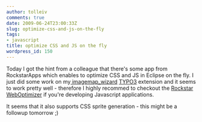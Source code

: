 ```yaml
---
author: tolleiv
comments: true
date: 2009-06-24T23:00:33Z
slug: optimize-css-and-js-on-the-fly
tags:
- javascript
title: optimize CSS and JS on the fly
wordpress_id: 150
---
```


Today I got the hint from a colleague that there's some app from RockstarApps which enables to optimize CSS and JS in Eclipse on the fly. I just did some work on my[ imagemap_wizard](http://forge.typo3.org/projects/show/extension-imagemap_wizard) [TYPO3](http://www.typo3.org) extension and it seems to work pretty well - therefore I highly recommed to checkout the [Rockstar WebOptimizer](http://www.rockstarapps.com/joomla-1.5.8/products/jslex-web-optimizer/css-a-javascript-optimization.html) if you're developing Javascript applications.

It seems that it also supports CSS sprite generation - this might be a followup tomorrow ;)
